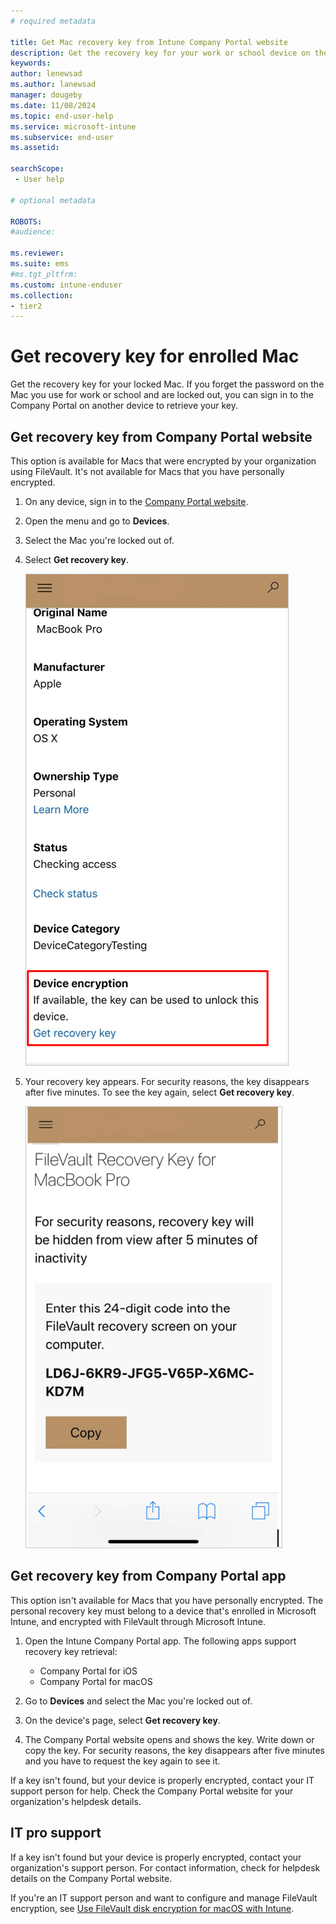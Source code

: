 ```yaml
---
# required metadata

title: Get Mac recovery key from Intune Company Portal website  
description: Get the recovery key for your work or school device on the Company portal website.   
keywords:
author: lenewsad
ms.author: lanewsad
manager: dougeby
ms.date: 11/08/2024
ms.topic: end-user-help
ms.service: microsoft-intune
ms.subservice: end-user
ms.assetid:

searchScope:
 - User help

# optional metadata

ROBOTS:  
#audience:

ms.reviewer: 
ms.suite: ems
#ms.tgt_pltfrm:
ms.custom: intune-enduser
ms.collection:
- tier2
---
```


# Get recovery key for enrolled Mac 

Get the recovery key for your locked Mac. If you forget the password on the Mac you use for work or school and are locked out, you can sign in to the Company Portal on another device to retrieve your key. 

## Get recovery key from Company Portal website

This option is available for Macs that were encrypted by your organization using FileVault. It's not available for Macs that you have personally encrypted.

1. On any device, sign in to the [Company Portal website](https://portal.manage.microsoft.com).  
2. Open the menu and go to **Devices**.  
2. Select the Mac you're locked out of.  
3. Select **Get recovery key**.  

    ![Screenshot of Company Portal website, highlighting Get recovery key section.](./media/get-recovery-key-cpweb/1907-recovery2-cpweb-intune.PNG)  

4. Your recovery key appears. For security reasons, the key disappears after five minutes. To see the key again, select **Get recovery key**.  

    ![Screenshot of Company Portal website, showing recovery key.](./media/get-recovery-key-cpweb/1907-recovery-cpweb-intune.PNG)  

## Get recovery key from Company Portal app 

This option isn't available for Macs that you have personally encrypted. The personal recovery key must belong to a device that's enrolled in Microsoft Intune, and encrypted with FileVault through Microsoft Intune.  

1. Open the Intune Company Portal app. The following apps support recovery key retrieval:  

    - Company Portal for iOS  
    - Company Portal for macOS
      
1. Go to **Devices** and select the Mac you're locked out of.  
1. On the device's page, select **Get recovery key**.
1. The Company Portal website opens and shows the key. Write down or copy the key. For security reasons, the key disappears after five minutes and you have to request the key again to see it.  

If a key isn't found, but your device is properly encrypted, contact your IT support person for help. Check the Company Portal website for your organization's helpdesk details.  

## IT pro support  

If a key isn't found but your device is properly encrypted, contact your organization's support person. For contact information, check for helpdesk details on the Company Portal website. 

If you're an IT support person and want to configure and manage FileVault encryption, see [Use FileVault disk encryption for macOS with Intune](../protect/encrypt-devices-filevault.md#manage-filevault).  
